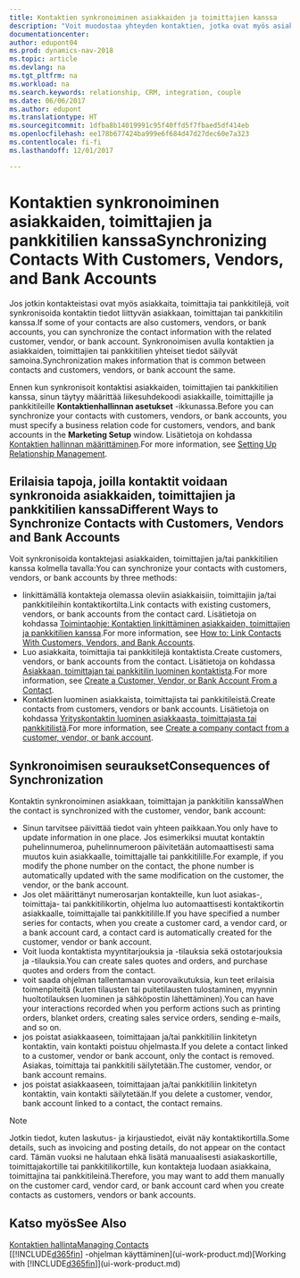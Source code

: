 ```yaml
---
title: Kontaktien synkronoiminen asiakkaiden ja toimittajien kanssa
description: "Voit muodostaa yhteyden kontaktien, jotka ovat myös asiakkaita, toimittajia tai pankkitilejä, yhteystietoihin tai synkronoida ne, joten tiedot tarvitsee päivittää vain yhdessä paikassa."
documentationcenter: 
author: edupont04
ms.prod: dynamics-nav-2018
ms.topic: article
ms.devlang: na
ms.tgt_pltfrm: na
ms.workload: na
ms.search.keywords: relationship, CRM, integration, couple
ms.date: 06/06/2017
ms.author: edupont
ms.translationtype: HT
ms.sourcegitcommit: 1dfba8b14019991c95f40ffd5f7fbaed5df414eb
ms.openlocfilehash: ee178b677424ba999e6f684d47d27dec60e7a323
ms.contentlocale: fi-fi
ms.lasthandoff: 12/01/2017

---
```

# <a name="synchronizing-contacts-with-customers-vendors-and-bank-accounts"></a><span data-ttu-id="79bf8-103">Kontaktien synkronoiminen asiakkaiden, toimittajien ja pankkitilien kanssa</span><span class="sxs-lookup"><span data-stu-id="79bf8-103">Synchronizing Contacts With Customers, Vendors, and Bank Accounts</span></span>
<span data-ttu-id="79bf8-104">Jos jotkin kontakteistasi ovat myös asiakkaita, toimittajia tai pankkitilejä, voit synkronisoida kontaktin tiedot liittyvän asiakkaan, toimittajan tai pankkitilin kanssa.</span><span class="sxs-lookup"><span data-stu-id="79bf8-104">If some of your contacts are also customers, vendors, or bank accounts, you can synchronize the contact information with the related customer, vendor, or bank account.</span></span> <span data-ttu-id="79bf8-105">Synkronoimisen avulla kontaktien ja asiakkaiden, toimittajien tai pankkitilien yhteiset tiedot säilyvät samoina.</span><span class="sxs-lookup"><span data-stu-id="79bf8-105">Synchronization makes information that is common between contacts and customers, vendors, or bank account the same.</span></span>  

<span data-ttu-id="79bf8-106">Ennen kun synkronisoit kontaktisi asiakkaiden, toimittajien tai pankkitilien kanssa, sinun täytyy määrittää liikesuhdekoodi asiakkaille, toimittajille ja pankkitileille **Kontaktienhallinnan asetukset** -ikkunassa.</span><span class="sxs-lookup"><span data-stu-id="79bf8-106">Before you can synchronize your contacts with customers, vendors, or bank accounts, you must specify a business relation code for customers, vendors, and bank accounts in the **Marketing Setup** window.</span></span> <span data-ttu-id="79bf8-107">Lisätietoja on kohdassa [Kontaktien hallinnan määrittäminen](marketing-setup-marketing.md).</span><span class="sxs-lookup"><span data-stu-id="79bf8-107">For more information, see [Setting Up Relationship Management](marketing-setup-marketing.md).</span></span>

## <a name="different-ways-to-synchronize-contacts-with-customers-vendors-and-bank-accounts"></a><span data-ttu-id="79bf8-108">Erilaisia tapoja, joilla kontaktit voidaan synkronoida asiakkaiden, toimittajien ja pankkitilien kanssa</span><span class="sxs-lookup"><span data-stu-id="79bf8-108">Different Ways to Synchronize Contacts with Customers, Vendors and Bank Accounts</span></span>
<span data-ttu-id="79bf8-109">Voit synkronisoida kontaktejasi asiakkaiden, toimittajien ja/tai pankkitilien kanssa kolmella tavalla:</span><span class="sxs-lookup"><span data-stu-id="79bf8-109">You can synchronize your contacts with customers, vendors, or bank accounts by three methods:</span></span>

* <span data-ttu-id="79bf8-110">linkittämällä kontakteja olemassa oleviin asiakkaisiin, toimittajiin ja/tai pankkitileihin kontaktikortilta.</span><span class="sxs-lookup"><span data-stu-id="79bf8-110">Link contacts with existing customers, vendors, or bank accounts from the contact card.</span></span> <span data-ttu-id="79bf8-111">Lisätietoja on kohdassa [Toimintaohje: Kontaktien linkittäminen asiakkaiden, toimittajien ja pankkitilien kanssa](marketing-how-link-contact.md).</span><span class="sxs-lookup"><span data-stu-id="79bf8-111">For more information, see [How to: Link Contacts With Customers, Vendors, and Bank Accounts](marketing-how-link-contact.md).</span></span>
* <span data-ttu-id="79bf8-112">Luo asiakkaita, toimittajia tai pankkitilejä kontaktista.</span><span class="sxs-lookup"><span data-stu-id="79bf8-112">Create customers, vendors, or bank accounts from the contact.</span></span> <span data-ttu-id="79bf8-113">Lisätietoja on kohdassa [Asiakkaan, toimittajan tai pankkitilin luominen kontaktista](marketing-how-create-contacts-new-customers-vendors-bank-accounts.md).</span><span class="sxs-lookup"><span data-stu-id="79bf8-113">For more information, see [Create a Customer, Vendor, or Bank Account From a Contact](marketing-how-create-contacts-new-customers-vendors-bank-accounts.md).</span></span>
* <span data-ttu-id="79bf8-114">Kontaktien luominen asiakkaista, toimittajista tai pankkitileistä.</span><span class="sxs-lookup"><span data-stu-id="79bf8-114">Create contacts from customers, vendors or bank accounts.</span></span> <span data-ttu-id="79bf8-115">Lisätietoja on kohdassa [Yrityskontaktin luominen asiakkaasta, toimittajasta tai pankkitilistä](marketing-how-create-contact-companies.md).</span><span class="sxs-lookup"><span data-stu-id="79bf8-115">For more information, see [Create a company contact from a customer, vendor, or bank account](marketing-how-create-contact-companies.md).</span></span>

## <a name="consequences-of-synchronization"></a><span data-ttu-id="79bf8-116">Synkronoimisen seuraukset</span><span class="sxs-lookup"><span data-stu-id="79bf8-116">Consequences of Synchronization</span></span>
<span data-ttu-id="79bf8-117">Kontaktin synkronoiminen asiakkaan, toimittajan ja pankkitilin kanssa</span><span class="sxs-lookup"><span data-stu-id="79bf8-117">When the contact is synchronized with the customer, vendor, bank account:</span></span>

* <span data-ttu-id="79bf8-118">Sinun tarvitsee päivittää tiedot vain yhteen paikkaan.</span><span class="sxs-lookup"><span data-stu-id="79bf8-118">You only have to update information in one place.</span></span> <span data-ttu-id="79bf8-119">Jos esimerkiksi muutat kontaktin puhelinnumeroa, puhelinnumeroon päivitetään automaattisesti sama muutos kuin asiakkaalle, toimittajalle tai pankkitilille.</span><span class="sxs-lookup"><span data-stu-id="79bf8-119">For example, if you modify the phone number on the contact, the phone number is automatically updated with the same modification on the customer, the vendor, or the bank account.</span></span>
* <span data-ttu-id="79bf8-120">Jos olet määrittänyt numerosarjan kontakteille, kun luot asiakas-, toimittaja- tai pankkitilikortin, ohjelma luo automaattisesti kontaktikortin asiakkaalle, toimittajalle tai pankkitilille.</span><span class="sxs-lookup"><span data-stu-id="79bf8-120">If you have specified a number series for contacts, when you create a customer card, a vendor card, or a bank account card, a contact card is automatically created for the customer, vendor or bank account.</span></span>
* <span data-ttu-id="79bf8-121">Voit luoda kontaktista myyntitarjouksia ja -tilauksia sekä ostotarjouksia ja -tilauksia.</span><span class="sxs-lookup"><span data-stu-id="79bf8-121">You can create sales quotes and orders, and purchase quotes and orders from the contact.</span></span>
* <span data-ttu-id="79bf8-122">voit saada ohjelman tallentamaan vuorovaikutuksia, kun teet erilaisia toimenpiteitä (kuten tilausten tai puitetilausten tulostaminen, myynnin huoltotilauksen luominen ja sähköpostin lähettäminen).</span><span class="sxs-lookup"><span data-stu-id="79bf8-122">You can have your interactions recorded when you perform actions such as printing orders, blanket orders, creating sales service orders, sending e-mails, and so on.</span></span>
* <span data-ttu-id="79bf8-123">jos poistat asiakkaaseen, toimittajaan ja/tai pankkitiliin linkitetyn kontaktin, vain kontakti poistuu ohjelmasta.</span><span class="sxs-lookup"><span data-stu-id="79bf8-123">If you delete a contact linked to a customer, vendor or bank account, only the contact is removed.</span></span> <span data-ttu-id="79bf8-124">Asiakas, toimittaja tai pankkitili säilytetään.</span><span class="sxs-lookup"><span data-stu-id="79bf8-124">The customer, vendor, or bank account remains.</span></span>
* <span data-ttu-id="79bf8-125">jos poistat asiakkaaseen, toimittajaan ja/tai pankkitiliin linkitetyn kontaktin, vain kontakti säilytetään.</span><span class="sxs-lookup"><span data-stu-id="79bf8-125">If you delete a customer, vendor, bank account linked to a contact, the contact remains.</span></span>

> [!NOTE]  
>   <span data-ttu-id="79bf8-126">Jotkin tiedot, kuten laskutus- ja kirjaustiedot, eivät näy kontaktikortilla.</span><span class="sxs-lookup"><span data-stu-id="79bf8-126">Some details, such as invoicing and posting details, do not appear on the contact card.</span></span> <span data-ttu-id="79bf8-127">Tämän vuoksi ne halutaan ehkä lisätä manuaalisesti asiakaskortille, toimittajakortille tai pankkitilikortille, kun kontakteja luodaan asiakkaina, toimittajina tai pankkitileinä.</span><span class="sxs-lookup"><span data-stu-id="79bf8-127">Therefore, you may want to add them manually on the customer card, vendor card, or bank account card when you create contacts as customers, vendors or bank accounts.</span></span>

## <a name="see-also"></a><span data-ttu-id="79bf8-128">Katso myös</span><span class="sxs-lookup"><span data-stu-id="79bf8-128">See Also</span></span>
[<span data-ttu-id="79bf8-129">Kontaktien hallinta</span><span class="sxs-lookup"><span data-stu-id="79bf8-129">Managing Contacts</span></span>](marketing-contacts.md)  
<span data-ttu-id="79bf8-130">[[!INCLUDE[d365fin](includes/d365fin_md.md)] -ohjelman käyttäminen](ui-work-product.md)</span><span class="sxs-lookup"><span data-stu-id="79bf8-130">[Working with [!INCLUDE[d365fin](includes/d365fin_md.md)]](ui-work-product.md)</span></span>

